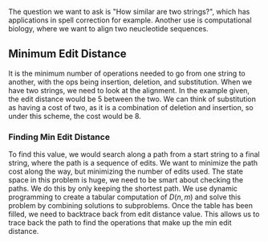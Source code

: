 The question we want to ask is "How similar are two strings?", which has applications in spell correction for example. Another use is computational biology, where we want to align two neucleotide sequences. 

## Minimum Edit Distance
It is the minimum number of operations needed to go from one string to another, with the ops being insertion, deletion, and substitution. When we have two strings, we need to look at the alignment. In the example given, the edit distance would be 5 between the two. We can think of substitution as having a cost of two, as it is a combination of deletion and insertion, so under this scheme, the cost would be 8.

### Finding Min Edit Distance
To find this value, we would search along a path from a start string to a final string, where the path is a sequence of edits. We want to minimize the path cost along the way, but minimizing the number of edits used. The state space in this problem is huge, we need to be smart about checking the paths. We do this by only keeping the shortest path. We use dynamic programming to create a tabular computation of $D(n,m)$ and solve this problem by combining solutions to subproblems. Once the table has been filled, we need to backtrace back from edit distance value. This allows us to trace back the path to find the operations that make up the min edit distance.